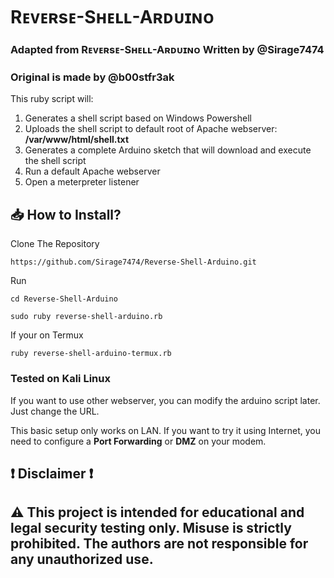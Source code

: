 # Rᴇᴠᴇʀsᴇ-Sʜᴇʟʟ-Aʀᴅᴜɪɴᴏ

### Adapted from Rᴇᴠᴇʀsᴇ-Sʜᴇʟʟ-Aʀᴅᴜɪɴᴏ Written by @Sirage7474
### Original is made by @b00stfr3ak

This ruby script will:</br>
1. Generates a shell script based on Windows Powershell</br>
2. Uploads the shell script to default root of Apache webserver: <b>/var/www/html/shell.txt</b></br>
3. Generates a complete Arduino sketch that will download and execute the shell script</br>
4. Run a default Apache webserver</br>
5. Open a meterpreter listener</br>

## 📥 How to Install?

Clone The Repository
```
https://github.com/Sirage7474/Reverse-Shell-Arduino.git
```

Run
```
cd Reverse-Shell-Arduino
```

```
sudo ruby reverse-shell-arduino.rb
```

If your on Termux
```
ruby reverse-shell-arduino-termux.rb
```

### Tested on Kali Linux


If you want to use other webserver, you can modify the arduino script later. Just change the URL.<br/>

This basic setup only works on LAN. If you want to try it using Internet, you need to configure a <b>Port Forwarding</b> or <b>DMZ</b> on your modem.

## ❗ Disclaimer ❗

## ⚠️ This project is intended for educational and legal security testing only. Misuse is strictly prohibited. The authors are not responsible for any unauthorized use.


